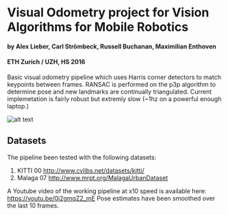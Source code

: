 Visual Odometry project for Vision Algorithms for Mobile Robotics
======
#### by Alex Lieber, Carl Strömbeck, Russell Buchanan, Maximilian Enthoven
#### ETH Zurich / UZH, HS 2016

Basic visual odometry pipeline which uses Harris corner detectors to match keypoints between frames. RANSAC is performed on the p3p algorithm to determine pose and new landmarks are continually triangulated. Current implemetation is fairly robust but extremly slow (~1hz on a powerful enough laptop.)

![alt text](https://github.com/russellaabuchanan/VO_Project/kitti1000.png "KITTI Dataset")

Datasets
------
The pipeline been tested with the following datasets:
1. KITTI 00 http://www.cvlibs.net/datasets/kitti/
2. Malaga 07 http://www.mrpt.org/MalagaUrbanDataset

A Youtube video of the working pipeline at x10 speed is available here: https://youtu.be/0i2gmqZ2_mE
Pose estimates have been smoothed over the last 10 frames.

